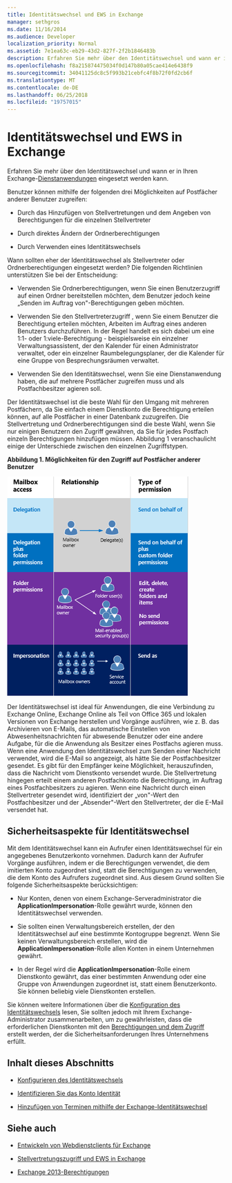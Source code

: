 ```yaml
---
title: Identitätswechsel und EWS in Exchange
manager: sethgros
ms.date: 11/16/2014
ms.audience: Developer
localization_priority: Normal
ms.assetid: 7e1ea63c-eb29-43d2-827f-2f2b1846483b
description: Erfahren Sie mehr über den Identitätswechsel und wann er in Ihren Exchange-Dienstanwendungen eingesetzt werden kann.
ms.openlocfilehash: f8a215874475034f0d147b80a05cae414e6438f9
ms.sourcegitcommit: 34041125dc8c5f993b21cebfc4f8b72f0fd2cb6f
ms.translationtype: MT
ms.contentlocale: de-DE
ms.lasthandoff: 06/25/2018
ms.locfileid: "19757015"
---
```

# <a name="impersonation-and-ews-in-exchange"></a>Identitätswechsel und EWS in Exchange

Erfahren Sie mehr über den Identitätswechsel und wann er in Ihren Exchange-[Dienstanwendungen](ews-application-types.md) eingesetzt werden kann.
  
Benutzer können mithilfe der folgenden drei Möglichkeiten auf Postfächer anderer Benutzer zugreifen:
  
- Durch das Hinzufügen von Stellvertretungen und dem Angeben von Berechtigungen für die einzelnen Stellvertreter
    
- Durch direktes Ändern der Ordnerberechtigungen
    
- Durch Verwenden eines Identitätswechsels
    
Wann sollten eher der Identitätswechsel als Stellvertreter oder Ordnerberechtigungen eingesetzt werden? Die folgenden Richtlinien unterstützen Sie bei der Entscheidung:
  
- Verwenden Sie Ordnerberechtigungen, wenn Sie einen Benutzerzugriff auf einen Ordner bereitstellen möchten, dem Benutzer jedoch keine „Senden im Auftrag von"-Berechtigungen geben möchten. 
    
- Verwenden Sie den Stellvertreterzugriff , wenn Sie einem Benutzer die Berechtigung erteilen möchten, Arbeiten im Auftrag eines anderen Benutzers durchzuführen. In der Regel handelt es sich dabei um eine 1:1- oder 1:viele-Berechtigung - beispielsweise ein einzelner Verwaltungsassistent, der den Kalender für einen Administrator verwaltet, oder ein einzelner Raumbelegungsplaner, der die Kalender für eine Gruppe von Besprechungsräumen verwaltet.
    
- Verwenden Sie den Identitätswechsel, wenn Sie eine Dienstanwendung haben, die auf mehrere Postfächer zugreifen muss und als Postfachbesitzer agieren soll.
    
Der Identitätswechsel ist die beste Wahl für den Umgang mit mehreren Postfächern, da Sie einfach einem Dienstkonto die Berechtigung erteilen können, auf alle Postfächer in einer Datenbank zuzugreifen. Die Stellvertretung und Ordnerberechtigungen sind die beste Wahl, wenn Sie nur einigen Benutzern den Zugriff gewähren, da Sie für jedes Postfach einzeln Berechtigungen hinzufügen müssen. Abbildung 1 veranschaulicht einige der Unterschiede zwischen den einzelnen Zugriffstypen.
  
**Abbildung 1. Möglichkeiten für den Zugriff auf Postfächer anderer Benutzer**

![Diagramm, das Postfachzugriffstypen, die die Beziehung zwischen dem/den Postfacheigentümer(n) und dem Delegaten für jeden Typ und den Berechtigungstyp zeigt. Senden im Namen von Berechtigungen für Delegation und/oder Ordnerberechtigungen. Senden als Berechtigungen für Identitätswechsel.](media/Ex15_Delegate_Overview.png)
  
Der Identitätswechsel ist ideal für Anwendungen, die eine Verbindung zu Exchange Online, Exchange Online als Teil von Office 365 und lokalen Versionen von Exchange herstellen und Vorgänge ausführen, wie z. B. das Archivieren von E-Mails, das automatische Einstellen von Abwesenheitsnachrichten für abwesende Benutzer oder eine andere Aufgabe, für die die Anwendung als Besitzer eines Postfachs agieren muss. Wenn eine Anwendung den Identitätswechsel zum Senden einer Nachricht verwendet, wird die E-Mail so angezeigt, als hätte Sie der Postfachbesitzer gesendet. Es gibt für den Empfänger keine Möglichkeit, herauszufinden, dass die Nachricht vom Dienstkonto versendet wurde. Die Stellvertretung hingegen erteilt einem anderen Postfachkonto die Berechtigung, im Auftrag eines Postfachbesitzers zu agieren. Wenn eine Nachricht durch einen Stellvertreter gesendet wird, identifiziert der „von"-Wert den Postfachbesitzer und der „Absender"-Wert den Stellvertreter, der die E-Mail versendet hat. 
  
## <a name="security-considerations-for-impersonation"></a>Sicherheitsaspekte für Identitätswechsel

Mit dem Identitätswechsel kann ein Aufrufer einen Identitätswechsel für ein angegebenes Benutzerkonto vornehmen. Dadurch kann der Aufrufer Vorgänge ausführen, indem er die Berechtigungen verwendet, die dem imitierten Konto zugeordnet sind, statt die Berechtigungen zu verwenden, die dem Konto des Aufrufers zugeordnet sind. Aus diesem Grund sollten Sie folgende Sicherheitsaspekte berücksichtigen:
  
- Nur Konten, denen von einem Exchange-Serveradministrator die **ApplicationImpersonation**-Rolle gewährt wurde, können den Identitätswechsel verwenden. 
    
- Sie sollten einen Verwaltungsbereich erstellen, der den Identitätswechsel auf eine bestimmte Kontogruppe begrenzt. Wenn Sie keinen Verwaltungsbereich erstellen, wird die **ApplicationImpersonation**-Rolle allen Konten in einem Unternehmen gewährt. 
    
- In der Regel wird die **ApplicationImpersonation**-Rolle einem Dienstkonto gewährt, das einer bestimmten Anwendung oder eine Gruppe von Anwendungen zugeordnet ist, statt einem Benutzerkonto. Sie können beliebig viele Dienstkonten erstellen. 
    
Sie können weitere Informationen über die [Konfiguration des Identitätswechsels](how-to-configure-impersonation.md) lesen, Sie sollten jedoch mit Ihrem Exchange-Administrator zusammenarbeiten, um zu gewährleisten, dass die erforderlichen Dienstkonten mit den [Berechtigungen und dem Zugriff](http://technet.microsoft.com/en-us/library/dd351175%28v=exchg.150%29.aspx) erstellt werden, der die Sicherheitsanforderungen Ihres Unternehmens erfüllt. 
  
## <a name="in-this-section"></a>Inhalt dieses Abschnitts

- [Konfigurieren des Identitätswechsels](how-to-configure-impersonation.md)
    
- [Identifizieren Sie das Konto Identität](how-to-identify-the-account-to-impersonate.md)
    
- [Hinzufügen von Terminen mithilfe der Exchange-Identitätswechsel](how-to-add-appointments-by-using-exchange-impersonation.md)
    
## <a name="see-also"></a>Siehe auch


- [Entwickeln von Webdienstclients für Exchange](develop-web-service-clients-for-exchange.md)
    
- [Stellvertretungszugriff und EWS in Exchange](delegate-access-and-ews-in-exchange.md)
    
- [Exchange 2013-Berechtigungen](http://technet.microsoft.com/en-us/library/dd351175%28v=exchg.150%29.aspx)
    

